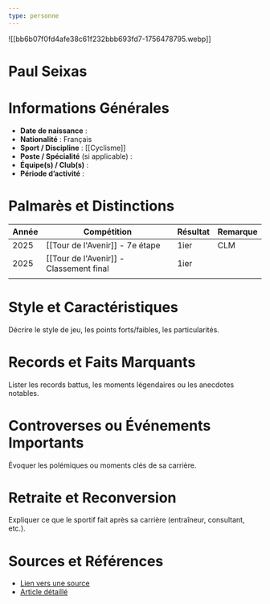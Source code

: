 ```yaml
---
type: personne
---
```

![[bb6b07f0fd4afe38c61f232bbb693fd7-1756478795.webp]]
# Paul Seixas

# Informations Générales
- **Date de naissance** :  
- **Nationalité** :  Français
- **Sport / Discipline** :  [[Cyclisme]]
- **Poste / Spécialité** (si applicable) :  
- **Équipe(s) / Club(s)** :  
- **Période d’activité** :  

# Palmarès et Distinctions
| Année | Compétition                             | Résultat | Remarque |
| ----- | --------------------------------------- | -------- | -------- |
| 2025  | [[Tour de l'Avenir]] - 7e étape         | 1ier     | CLM      |
| 2025  | [[Tour de l'Avenir]] - Classement final | 1ier     |          |
|       |                                         |          |          |

# Style et Caractéristiques
Décrire le style de jeu, les points forts/faibles, les particularités.

# Records et Faits Marquants
Lister les records battus, les moments légendaires ou les anecdotes notables.

# Controverses ou Événements Importants
Évoquer les polémiques ou moments clés de sa carrière.

# Retraite et Reconversion
Expliquer ce que le sportif fait après sa carrière (entraîneur, consultant, etc.).

# Sources et Références
- [Lien vers une source](#)
- [Article détaillé](#)
